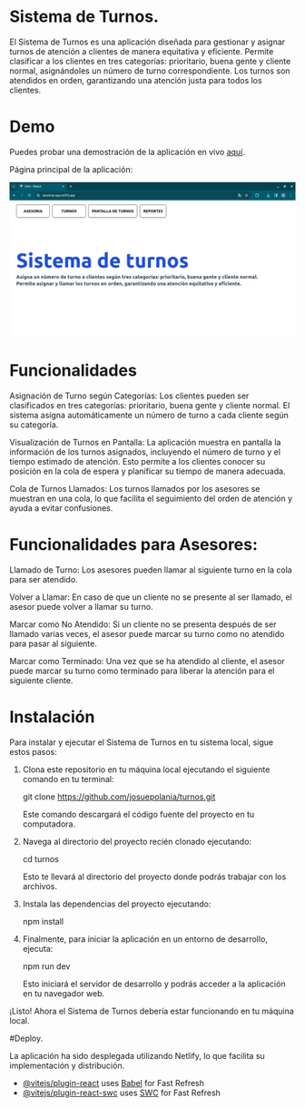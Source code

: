 # Sistema de Turnos.

El Sistema de Turnos es una aplicación diseñada para gestionar y asignar turnos de atención a clientes de manera equitativa y eficiente. Permite clasificar a los clientes en tres categorías: prioritario, buena gente y cliente normal, asignándoles un número de turno correspondiente. Los turnos son atendidos en orden, garantizando una atención justa para todos los clientes.

# Demo

Puedes probar una demostración de la aplicación en vivo [aquí](https://asesorias-app.netlify.app/).

Página principal de la aplicación:

![Captura de pantalla de la página principal](recursos/paginaPrincipal.png)


# Funcionalidades
Asignación de Turno según Categorías: Los clientes pueden ser clasificados en tres categorías: prioritario, buena gente y cliente normal. El sistema asigna automáticamente un número de turno a cada cliente según su categoría.

Visualización de Turnos en Pantalla: La aplicación muestra en pantalla la información de los turnos asignados, incluyendo el número de turno y el tiempo estimado de atención. Esto permite a los clientes conocer su posición en la cola de espera y planificar su tiempo de manera adecuada.

Cola de Turnos Llamados: Los turnos llamados por los asesores se muestran en una cola, lo que facilita el seguimiento del orden de atención y ayuda a evitar confusiones.

# Funcionalidades para Asesores:

Llamado de Turno: Los asesores pueden llamar al siguiente turno en la cola para ser atendido.

Volver a Llamar: En caso de que un cliente no se presente al ser llamado, el asesor puede volver a llamar su turno.

Marcar como No Atendido: Si un cliente no se presenta después de ser llamado varias veces, el asesor puede marcar su turno como no atendido para pasar al siguiente.

Marcar como Terminado: Una vez que se ha atendido al cliente, el asesor puede marcar su turno como terminado para liberar la atención para el siguiente cliente.

# Instalación

Para instalar y ejecutar el Sistema de Turnos en tu sistema local, sigue estos pasos:

1. Clona este repositorio en tu máquina local ejecutando el siguiente comando en tu terminal:

    git clone https://github.com/josuepolania/turnos.git

    Este comando descargará el código fuente del proyecto en tu computadora.

2. Navega al directorio del proyecto recién clonado ejecutando:
   
    cd turnos

    Esto te llevará al directorio del proyecto donde podrás trabajar con los archivos.

4. Instala las dependencias del proyecto ejecutando:

    npm install

5. Finalmente, para iniciar la aplicación en un entorno de desarrollo, ejecuta:

    npm run dev

    Esto iniciará el servidor de desarrollo y podrás acceder a la aplicación en tu navegador web.

¡Listo! Ahora el Sistema de Turnos debería estar funcionando en tu máquina local.


#Deploy.

La aplicación ha sido desplegada utilizando Netlify, lo que facilita su implementación y distribución.

- [@vitejs/plugin-react](https://github.com/vitejs/vite-plugin-react/blob/main/packages/plugin-react/README.md) uses [Babel](https://babeljs.io/) for Fast Refresh
- [@vitejs/plugin-react-swc](https://github.com/vitejs/vite-plugin-react-swc) uses [SWC](https://swc.rs/) for Fast Refresh
